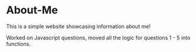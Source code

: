 # About-Me
This is a simple website showcasing information about me!

Worked on Javascript questions, moved all the logic for questions 1 - 5 into functions.
